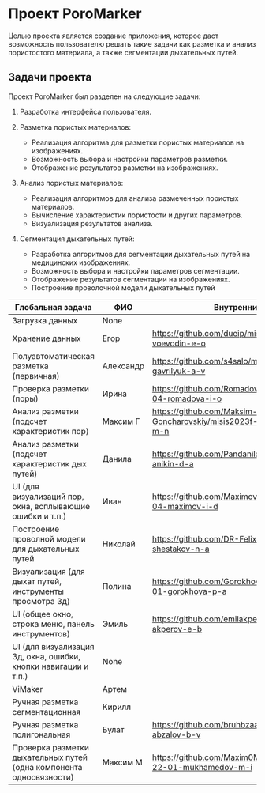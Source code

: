 # Проект PoroMarker

Целью проекта является создание приложения, которое даст возможность пользователю решать такие задачи как разметка и анализ пористостого материала, а также сегментации дыхательных путей.  
## Задачи проекта

Проект PoroMarker был разделен на следующие задачи:

1. Разработка интерфейса пользователя.

2. Разметка пористых материалов:
   - Реализация алгоритма для разметки пористых материалов на изображениях.
   - Возможность выбора и настройки параметров разметки.
   - Отображение результатов разметки на изображениях.

3. Анализ пористых материалов:
   - Реализация алгоритмов для анализа размеченных пористых материалов.
   - Вычисление характеристик пористости и других параметров.
   - Визуализация результатов анализа.

4. Сегментация дыхательных путей:
   - Разработка алгоритмов для сегментации дыхательных путей на медицинских изображениях.
   - Возможность выбора и настройки параметров сегментации.
   - Отображение результатов сегментации на изображениях.
   - Построение проволочной модели дыхательных путей


| Глобальная задача                                                   | ФИО       | Внутренние задачи                                                          |
| ------------------------------------------------------------------- | --------- | -------------------------------------------------------------------------- |
| Загрузка данных                                                     | None      |                                                                            |
| Хранение данных                                                     | Егор      | https://github.com/dueip/misis2023f-22-24-voevodin-e-o                                                                           |
| Полуавтоматическая разметка (первичная)                             | Александр | https://github.com/s4salo/misis2023f-22-04-gavrilyuk-a-v                   |
| Проверка разметки (поры)                                            | Ирина     | https://github.com/RomadovaIrina/misis2023f-22-04-romadova-i-o             |
| Анализ разметки (подсчет характеристик пор)                         | Максим Г  | https://github.com/Maksim-Goncharovskiy/misis2023f-22-04-goncharovskiy-m-n |
| Анализ разметки (подсчет характеристик дых путей)                   | Данила    |  https://github.com/Pandanila/misis2023f-22-01-anikin-d-a                  |
| UI (для визуализаций пор, окна, всплывающие ошибки и т.п.)          | Иван      | https://github.com/Maximov-Ivan/misis2023f-22-04-maximov-i-d               |
| Построение проволной модели для дыхательных путей                   | Николай   | https://github.com/DR-Felix/misis2023f-22-01-shestakov-n-a                 |                                                         
| Визуализация (для дыхат путей, инструменты просмотра 3д)            | Полина    | https://github.com/GorokhovaPolina/misis2023f-22-01-gorokhova-p-a          |
| UI (общее окно, строка меню, панель инструментов)                   | Эмиль     | https://github.com/emilakper/misis2023f-22-04-akperov-e-b                  |
| UI (для визуализация 3д, окна, ошибки, кнопки навигации и т.п.)     | None      |                                                                            |
| ViMaker                                                             | Артем     |                                                                            |
| Ручная разметка сегментационная                                     | Кирилл    |                                                                            |
| Ручная разметка полигональная                                       | Булат     | https://github.com/bruhbzaaal/misis2023f-22-01-abzalov-b-v                 |
| Проверка разметки дыхательных путей (одна компонента односвязности) | Максим М  | https://github.com/Maxim0Mukhamedov/misis2023f-22-01-mukhamedov-m-i        |

